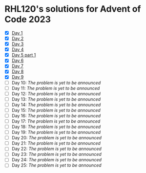 # RHL120's solutions for Advent of Code 2023
- [X] [Day 1](https://github.com/RHL120/aoc2023/blob/master/src/sols/day1.rs)
- [X] [Day 2](https://github.com/RHL120/aoc2023/blob/master/src/sols/day2.rs)
- [X] [Day 3](https://github.com/RHL120/aoc2023/blob/master/src/sols/day3.rs)
- [X] [Day 4](https://github.com/RHL120/aoc2023/blob/master/src/sols/day4.rs)
- [X] [Day 5 part 1](https://github.com/RHL120/aoc2023/blob/master/src/sols/day5.rs)
- [X] [Day 6](https://github.com/RHL120/aoc2023/blob/master/src/sols/day6.rs)
- [X] [Day 7](https://github.com/RHL120/aoc2023/blob/master/src/sols/day7.rs)
- [X] [Day 8](https://github.com/RHL120/aoc2023/blob/master/src/sols/day8.rs)
- [X] [Day 9](https://github.com/RHL120/aoc2023/blob/master/src/sols/day9.rs)
- [ ] Day 10: *The problem is yet to be announced*
- [ ] Day 11: *The problem is yet to be announced*
- [ ] Day 12: *The problem is yet to be announced*
- [ ] Day 13: *The problem is yet to be announced*
- [ ] Day 14: *The problem is yet to be announced*
- [ ] Day 15: *The problem is yet to be announced*
- [ ] Day 16: *The problem is yet to be announced*
- [ ] Day 17: *The problem is yet to be announced*
- [ ] Day 18: *The problem is yet to be announced*
- [ ] Day 19: *The problem is yet to be announced*
- [ ] Day 20: *The problem is yet to be announced*
- [ ] Day 21: *The problem is yet to be announced*
- [ ] Day 22: *The problem is yet to be announced*
- [ ] Day 23: *The problem is yet to be announced*
- [ ] Day 24: *The problem is yet to be announced*
- [ ] Day 25: *The problem is yet to be announced*
